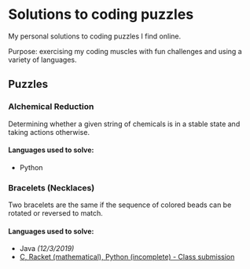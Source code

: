 # Solutions to coding puzzles
My personal solutions to coding puzzles I find online.

Purpose: exercising my coding muscles with fun challenges and using a variety of languages.

## Puzzles

### Alchemical Reduction
Determining whether a given string of chemicals is in a stable state and taking actions otherwise.

#### Languages used to solve:
- Python

### Bracelets (Necklaces)
Two bracelets are the same if the sequence of colored beads can be rotated or reversed to match.

#### Languages used to solve:
- Java _(12/3/2019)_
- [C, Racket (mathematical), Python (incomplete) - Class submission](https://github.com/Nikorokia/Bracelets)
